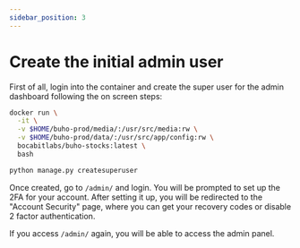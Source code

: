 ```yaml
---
sidebar_position: 3
---
```


# Create the initial admin user

First of all, login into the container and create the super user for the admin dashboard following the on screen steps:

```bash
docker run \
  -it \
  -v $HOME/buho-prod/media/:/usr/src/media:rw \
  -v $HOME/buho-prod/data/:/usr/src/app/config:rw \
  bocabitlabs/buho-stocks:latest \
  bash
```

```bash
python manage.py createsuperuser
```

Once created, go to `/admin/` and login. You will be prompted to set up the 2FA for your account. After setting it up, you will be redirected to the "Account Security" page, where you can get your recovery codes or disable 2 factor authentication.

If you access `/admin/` again, you will be able to access the admin panel.


